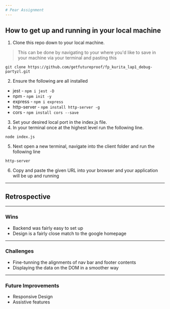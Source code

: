 ```yaml
---
# Pear Assignment
---
```

## How to get up and running in your local machine

1. Clone this repo down to your local machine.  
>This can be done by navigating to your where you'd like to save in your machine via your terminal and pasting this 
```
git clone https://github.com/getfutureproof/fp_kurita_lap1_debug-partyzl.git
```
2. Ensure the following are all installed
  - jest - ```npm i jest -D```
  - npm - ```npm init -y```
  - express - ```npm i express```
  - http-server - ```npm install http-server -g```
  - cors - ```npm install cors --save```

3. Set your desired local port in the index.js file.  
4. In your terminal once at the highest level run the following line.

```
node index.js
```

5. Next open a new terminal, navigate into the client folder and run the following line
```
http-server
```
6. Copy and paste the given URL into your browser and your application will be up and running
---
## Retrospective
---
### Wins
- Backend was fairly easy to set up
- Design is a fairly close match to the google homepage
---
### Challenges
- Fine-tunning the alignments of nav bar and footer contents
- Displaying the data on the DOM in a smoother way
---
### Future Improvements
- Responsive Design
- Assistive features
